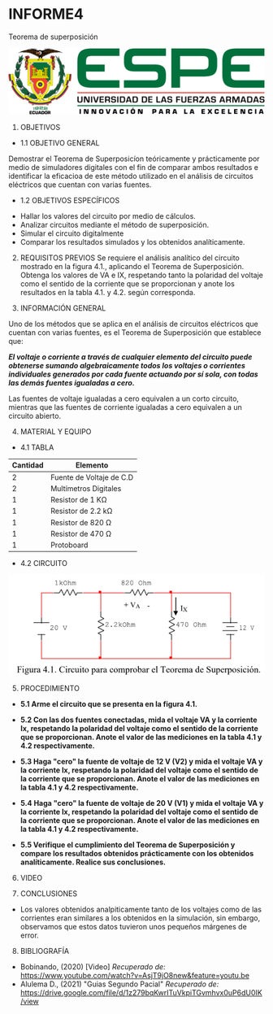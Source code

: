# INFORME4
Teorema de superposición 

<img src="Img/LOGO.png">

1. OBJETIVOS
* 1.1 OBJETIVO GENERAL

 Demostrar el Teorema de Superposicíon teóricamente y prácticamente por medio de simuladores digitales con el fin de comparar ambos resultados e identificar la eficacioa de este método utilizado en el análisis de circuitos eléctricos que cuentan con varias fuentes.

* 1.2 OBJETIVOS ESPECÍFICOS

- Hallar los valores del circuito por medio de cálculos.
- Analizar circuitos mediante el método de superposición.
- Simular el circuito digitalmente
- Comparar los resultados simulados y los obtenidos analíticamente.

2. REQUISITOS PREVIOS
Se requiere el análisis analítico del circuito mostrado en la figura 4.1., aplicando el
Teorema de Superposición. Obtenga los valores de VA e IX, respetando tanto la polaridad
del voltaje como el sentido de la corriente que se proporcionan y anote los resultados en
la tabla 4.1. y 4.2. según corresponda.

3. INFORMACIÓN GENERAL

 Uno de los métodos que se aplica en el análisis de circuitos eléctricos que cuentan
con varias fuentes, es el Teorema de Superposición que establece que:

***El voltaje o corriente a través de cualquier elemento del circuito puede obtenerse
sumando algebraicamente todos los voltajes o corrientes individuales generados por
cada fuente actuando por sí sola, con todas las demás fuentes igualadas a cero.***

Las fuentes de voltaje igualadas a cero equivalen a un corto circuito, mientras que
las fuentes de corriente igualadas a cero equivalen a un circuito abierto.

4. MATERIAL Y EQUIPO

* 4.1 TABLA

| Cantidad  | Elemento  | 
| --------- | --------- | 
| 2 | Fuente de Voltaje de C.D |
| 2 |	Multímetros Digitales |
| 1 |	Resistor de 1 KΩ |
| 1 | 	Resistor de 2.2 kΩ |
| 1 | 	Resistor de 820 Ω |
| 1 |	Resistor de 470 Ω |
| 1 |	Protoboard |

* 4.2 CIRCUITO
<img src="Img/figuracircuito.jpg">

5.   PROCEDIMIENTO

* **5.1 Arme el circuito que se presenta en la figura 4.1.**


* **5.2 Con las dos fuentes conectadas, mida el voltaje VA y la corriente Ix, respetando la polaridad del voltaje como el sentido de la corriente que se proporcionan. Anote el valor de las mediciones en la tabla 4.1 y 4.2 respectivamente.**


* **5.3 Haga "cero" la fuente de voltaje de 12 V (V2) y mida el voltaje VA y la corriente Ix, respetando la polaridad del voltaje como el sentido de la corriente que se proporcionan. Anote el valor de las mediciones en la tabla 4.1 y 4.2 respectivamente.**


* **5.4 Haga "cero" la fuente de voltaje de 20 V (V1) y mida el voltaje VA y la corriente Ix, respetando la polaridad del voltaje como el sentido de la corriente que se proporcionan. Anote el valor de las mediciones en la tabla 4.1 y 4.2 respectivamente.**


* **5.5 Verifique el cumplimiento del Teorema de Superposición y compare los resultados obtenidos prácticamente con los obtenidos analíticamente. Realice sus conclusiones.**


6. VIDEO


7. CONCLUSIONES

* Los valores obtenidos analpiticamente tanto de los voltajes como de las corrientes eran similares a los obtenidos en la simulación, sin embargo, observamos que estos datos tuvieron unos pequeños márgenes de error. 

8. BIBLIOGRAFÍA

* Bobinando, (2020) [Video] *Recuperado de:* https://www.youtube.com/watch?v=AsjT9jO8new&feature=youtu.be
* Alulema D., (2021) "Guias Segundo Pacial" *Recuperado de:* https://drive.google.com/file/d/1z279bqKwrITuVkpiTGvmhvx0uP6dU0IK/view
